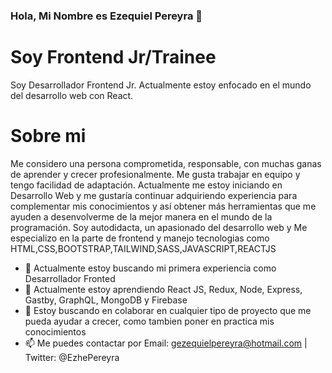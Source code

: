 ### Hola, Mi Nombre es Ezequiel Pereyra 👋

# Soy Frontend Jr/Trainee
Soy Desarrollador Frontend Jr. Actualmente estoy enfocado en el mundo del desarrollo web con React.

# Sobre mi
 Me considero una persona comprometida, responsable, con muchas ganas
          de aprender y crecer profesionalmente. Me gusta trabajar en equipo y
          tengo facilidad de adaptación.
          Actualmente me estoy iniciando en Desarrollo Web y me gustaría
          continuar adquiriendo experiencia para complementar mis conocimientos
          y así obtener más herramientas que me ayuden a desenvolverme de la
          mejor manera en el mundo de la programación.
          Soy autodidacta, un apasionado del desarrollo web y Me especializo en
          la parte de frontend y manejo tecnologias como
          HTML,CSS,BOOTSTRAP,TAILWIND,SASS,JAVASCRIPT,REACTJS
          
- 🔭 Actualmente estoy buscando mi primera experiencia como Desarrollador Fronted
- 🌱 Actualmente estoy aprendiendo React JS, Redux, Node, Express, Gastby, GraphQL, MongoDB y Firebase  
- 👯 Estoy buscando en colaborar en cualquier tipo de proyecto que me pueda ayudar a crecer, como tambien poner en practica mis conocimientos 
- 📫 Me puedes contactar por Email: gezequielpereyra@hotmail.com | Twitter: @EzhePereyra


